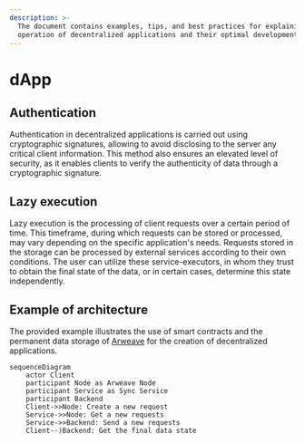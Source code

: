 ```yaml
---
description: >-
  The document contains examples, tips, and best practices for explaining the
  operation of decentralized applications and their optimal development.
---
```


# dApp

## Authentication

Authentication in decentralized applications is carried out using cryptographic signatures, allowing to avoid disclosing to the server any critical client information. This method also ensures an elevated level of security, as it enables clients to verify the authenticity of data through a cryptographic signature.

## Lazy execution

Lazy execution is the processing of client requests over a certain period of time. This timeframe, during which requests can be stored or processed, may vary depending on the specific application's needs. Requests stored in the storage can be processed by external services according to their own conditions. The user can utilize these service-executors, in whom they trust to obtain the final state of the data, or in certain cases, determine this state independently.

## Example of architecture

The provided example illustrates the use of smart contracts and the permanent data storage of [Arweave](https://arweave.org) for the creation of decentralized applications.

```mermaid
sequenceDiagram
    actor Client
    participant Node as Arweave Node
    participant Service as Sync Service
    participant Backend
    Client->>Node: Create a new request
    Service->>Node: Get a new requests
    Service->>Backend: Send a new requests
    Client--)Backend: Get the final data state
```
